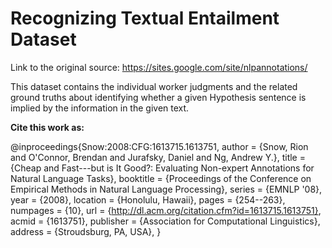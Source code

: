 # Recognizing Textual Entailment Dataset

Link to the original source: https://sites.google.com/site/nlpannotations/

This dataset contains the individual worker judgments and the related ground truths about identifying whether a given Hypothesis sentence is implied by the information in the given text. 

**Cite this work as:**

@inproceedings{Snow:2008:CFG:1613715.1613751,
 author = {Snow, Rion and O'Connor, Brendan and Jurafsky, Daniel and Ng, Andrew Y.},
 title = {Cheap and Fast---but is It Good?: Evaluating Non-expert Annotations for Natural Language Tasks},
 booktitle = {Proceedings of the Conference on Empirical Methods in Natural Language Processing},
 series = {EMNLP '08},
 year = {2008},
 location = {Honolulu, Hawaii},
 pages = {254--263},
 numpages = {10},
 url = {http://dl.acm.org/citation.cfm?id=1613715.1613751},
 acmid = {1613751},
 publisher = {Association for Computational Linguistics},
 address = {Stroudsburg, PA, USA},
}
